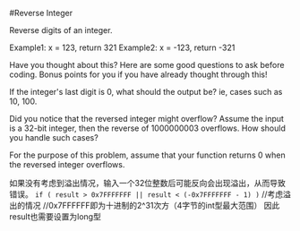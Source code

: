 #Reverse Integer 

Reverse digits of an integer.

Example1: x = 123, return 321
Example2: x = -123, return -321

Have you thought about this?
Here are some good questions to ask before coding. Bonus points for you if you have already thought through this!

If the integer's last digit is 0, what should the output be? ie, cases such as 10, 100.

Did you notice that the reversed integer might overflow? Assume the input is a 32-bit integer, then the reverse of 1000000003 overflows. How should you handle such cases?

For the purpose of this problem, assume that your function returns 0 when the reversed integer overflows.

如果没有考虑到溢出情况，输入一个32位整数后可能反向会出现溢出，从而导致错误。
`if ( result > 0x7FFFFFFF || result < (-0x7FFFFFFF - 1) )`  //考虑溢出的情况
                                                          //0x7FFFFFF即为十进制的2^31次方（4字节的int型最大范围）
因此result也需要设置为long型
